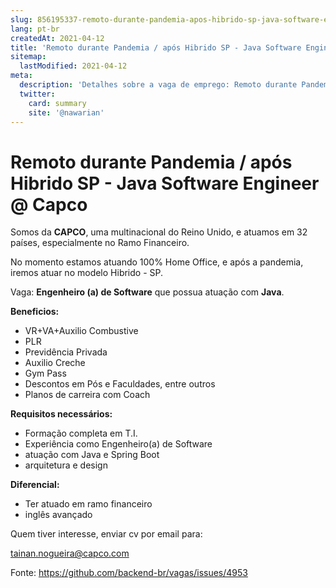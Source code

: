 ```yaml
---
slug: 856195337-remoto-durante-pandemia-apos-hibrido-sp-java-software-engineer-at-capco
lang: pt-br
createdAt: 2021-04-12
title: 'Remoto durante Pandemia / após Hibrido SP - Java Software Engineer @ Capco - Vaga de Emprego'
sitemap:
  lastModified: 2021-04-12
meta:
  description: 'Detalhes sobre a vaga de emprego: Remoto durante Pandemia / após Hibrido SP - Java Software Engineer @ Capco'
  twitter:
    card: summary
    site: '@nawarian'
---
```


# Remoto durante Pandemia / após Hibrido SP - Java Software Engineer @ Capco

Somos da **CAPCO**, uma multinacional do Reino Unido, e atuamos em 32 países, especialmente no Ramo Financeiro.

No momento estamos atuando 100% Home Office, e após a pandemia, iremos atuar no modelo Hibrido - SP.

Vaga: **Engenheiro (a) de Software** que possua atuação com **Java**.

**Beneficios:**
- VR+VA+Auxilio Combustive
- PLR
- Previdência Privada
-  Auxilio Creche
- Gym Pass
- Descontos em Pós e Faculdades, entre outros
- Planos de carreira com Coach

**Requisitos necessários:**
- Formação completa em T.I.
- Experiência como Engenheiro(a) de Software
- atuação com Java e Spring Boot
- arquitetura e design

**Diferencial:**
- Ter atuado em ramo financeiro
- inglês avançado

Quem tiver interesse, enviar cv por email para:

tainan.nogueira@capco.com


Fonte: https://github.com/backend-br/vagas/issues/4953